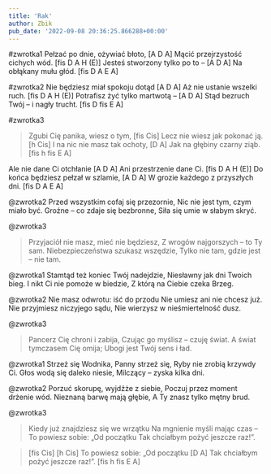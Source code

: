 ```yaml
---
title: 'Rak'
author: Zbik
pub_date: '2022-09-08 20:36:25.866288+00:00'
---
```


#zwrotka1
Pełzać po dnie, ożywiać błoto, [A D A] 
Mącić przejrzystość cichych wód. [fis D A H (E)]
Jesteś stworzony tylko po to – [A D A]
Na obłąkany mułu głód. [fis D A E A]

#zwrotka2
Nie będziesz miał spokoju dotąd [A D A]
Aż nie ustanie wszelki ruch. [fis D A H (E)]
Potrafisz żyć tylko martwotą – [A D A]
Stąd bezruch Twój – i nagły trucht. [fis D fis E A]

#zwrotka3
>Zgubi Cię panika, wiesz o tym, [fis Cis]
>Lecz nie wiesz jak pokonać ją. [h Cis]
>I na nic nie masz tak ochoty, [D A]
>Jak na głębiny czarny ziąb. [fis h fis E A]

Ale nie dane Ci otchłanie [A D A]
Ani przestrzenie dane Ci. [fis D A H (E)]
Do końca będziesz pełzał w szlamie, [A D A]
W grozie każdego z przyszłych dni. [fis D A E A]

@zwrotka2
Przed wszystkim cofaj się przezornie,
Nic nie jest tym, czym miało być.
Groźne – co zdaje się bezbronne,
Siła się umie w słabym skryć.

@zwrotka3
>Przyjaciół nie masz, mieć nie będziesz,
>Z wrogów najgorszych – to Ty sam.
>Niebezpieczeństwa szukasz wszędzie,
>Tylko nie tam, gdzie jest – nie tam.

@zwrotka1
Stamtąd też koniec Twój nadejdzie,
Niesławny jak dni Twoich bieg.
I nikt Ci nie pomoże w biedzie,
Z którą na Ciebie czeka Brzeg.

@zwrotka2
Nie masz odwrotu: iść do przodu
Nie umiesz ani nie chcesz już.
Nie przyjmiesz niczyjego sądu,
Nie wierzysz w nieśmiertelność dusz.

@zwrotka3
>Pancerz Cię chroni i zabija,
>Czując go myślisz – czuję świat.
>A świat tymczasem Cię omija;
>Ubogi jest Twój sens i ład.

@zwrotka1
Strzeż się Wodnika, Panny strzeż się,
Ryby nie zrobią krzywdy Ci.
Głos wodą się daleko niesie,
Milczący – zyska kilka dni.

@zwrotka2
Porzuć skorupę, wyjdźże z siebie,
Poczuj przez moment drżenie wód.
Nieznaną barwę mają głębie,
A Ty znasz tylko mętny brud.

@zwrotka3
>Kiedy już znajdziesz się we wrzątku
>Na mgnienie myśli mając czas –
>To powiesz sobie: „Od początku
>Tak chciałbym pożyć jeszcze raz!”.

>[fis Cis]
>[h Cis]
>To powiesz sobie: „Od początku [D A]
>Tak chciałbym pożyć jeszcze raz!”. [fis h fis E A]